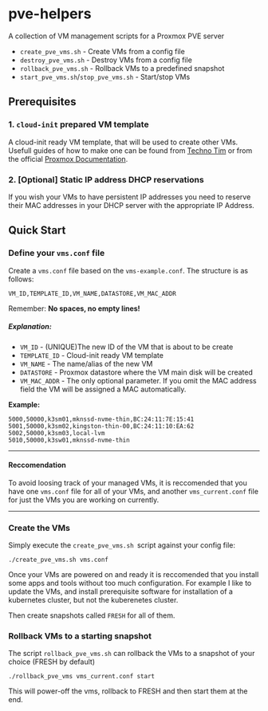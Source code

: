 # pve-helpers
A collection of VM management scripts for a Proxmox PVE server

- `create_pve_vms.sh` - Create VMs from a config file
- `destroy_pve_vms.sh` - Destroy VMs from a config file
- `rollback_pve_vms.sh` - Rollback VMs to a predefined snapshot
- `start_pve_vms.sh`/`stop_pve_vms.sh` - Start/stop VMs

## Prerequisites
### 1. `cloud-init` prepared VM template
A cloud-init ready VM template, that will be used to create other VMs. Usefull guides of how to make one can be found from [Techno Tim](https://technotim.live/posts/cloud-init-cloud-image/) or from the official [Proxmox Documentation](https://pve.proxmox.com/wiki/Cloud-Init_Support).

### 2. [Optional] Static IP address DHCP reservations 
If you wish your VMs to have persistent IP addresses you need to reserve their MAC addresses in your DHCP server with the appropriate IP Address.

## Quick Start
### Define your `vms.conf` file
Create a `vms.conf` file based on the `vms-example.conf`.
The structure is as follows:
```
VM_ID,TEMPLATE_ID,VM_NAME,DATASTORE,VM_MAC_ADDR
```
Remember: **No spaces, no empty lines!**

##### Explanation:
- `VM_ID` - (UNIQUE)The new ID of the VM that is about to be create
- `TEMPLATE_ID` - Cloud-init ready VM template
- `VM_NAME` - The name/alias of the new VM
- `DATASTORE` - Proxmox datastore where the VM main disk will be created
- `VM_MAC_ADDR` - The only optional parameter. If you omit the MAC address field the VM will be assigned a MAC automatically.

**Example:**
```
5000,50000,k3sm01,mknssd-nvme-thin,BC:24:11:7E:15:41
5001,50000,k3sm02,kingston-thin-00,BC:24:11:10:EA:62
5002,50000,k3sm03,local-lvm
5010,50000,k3sw01,mknssd-nvme-thin
```

---
#### Reccomendation
To avoid loosing track of your managed VMs, it is reccomended that you have one `vms.conf` file for all of your VMs, and another `vms_current.conf` file for just the VMs you are working on currently.

---

### Create the VMs
Simply execute the `create_pve_vms.sh `script against your config file:
```
./create_pve_vms.sh vms.conf
```

Once your VMs are powered on and ready it is reccomended that you install some apps and tools without too much configuration. 
For example I like to update the VMs, and install prerequisite software for installation of a kubernetes cluster, but not the kuberenetes cluster.

Then create snapshots called `FRESH` for all of them.

### Rollback VMs to a starting snapshot
The script `rollback_pve_vms.sh` can rollback the VMs to a snapshot of your choice (FRESH by default)
```
./rollback_pve_vms vms_current.conf start
```
This will power-off the vms, rollback to FRESH and then start them at the end.
